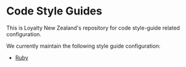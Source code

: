 # Code Style Guides

This is Loyalty New Zealand's repository for code style-guide related configuration.

We currently maintain the following style guide configuration:

- [Ruby](ruby/README.md)
